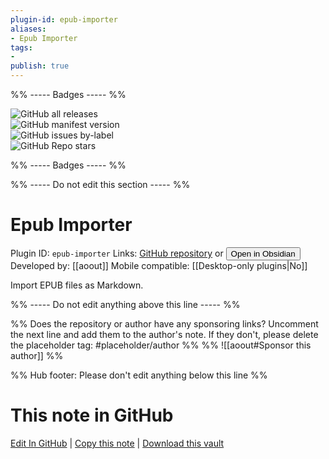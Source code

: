 ```yaml
---
plugin-id: epub-importer
aliases:
- Epub Importer
tags: 
- 
publish: true
---
```


%% ----- Badges ----- %%

![GitHub all releases](https://img.shields.io/github/downloads/aoout/obsidian-epub-importer/total?color=573E7A&logo=github&style=for-the-badge)   
![GitHub manifest version](https://img.shields.io/github/manifest-json/v/aoout/obsidian-epub-importer?color=573E7A&logo=github&style=for-the-badge)   
![GitHub issues by-label](https://img.shields.io/github/issues/aoout/obsidian-epub-importer/help%20wanted?color=573E7A&logo=github&style=for-the-badge)   
![GitHub Repo stars](https://img.shields.io/github/stars/aoout/obsidian-epub-importer?color=573E7A&logo=github&style=for-the-badge)

%% ----- Badges ----- %%

%% ----- Do not edit this section ----- %%

# Epub Importer

Plugin ID: `epub-importer`
Links: [GitHub repository](https://github.com/aoout/obsidian-epub-importer) or [<button id=HH>Open in Obsidian</button>](obsidian://show-plugin?id=epub-importer)
Developed by: [[aoout]]
Mobile compatible: [[Desktop-only plugins|No]]

Import EPUB files as Markdown.

%% ----- Do not edit anything above this line ----- %% 

%% Does the repository or author have any sponsoring links? Uncomment the next line and add them to the author's note. If they don't, please delete the placeholder tag: #placeholder/author %%
%% ![[aoout#Sponsor this author]] %%

%% Hub footer: Please don't edit anything below this line %%

# This note in GitHub

<span class="git-footer">[Edit In GitHub](https://github.dev/obsidian-community/obsidian-hub/blob/main/02%20-%20Community%20Expansions/02.05%20All%20Community%20Expansions/Plugins/epub-importer.md "git-hub-edit-note") | [Copy this note](https://raw.githubusercontent.com/obsidian-community/obsidian-hub/main/02%20-%20Community%20Expansions/02.05%20All%20Community%20Expansions/Plugins/epub-importer.md "git-hub-copy-note") | [Download this vault](https://github.com/obsidian-community/obsidian-hub/archive/refs/heads/main.zip "git-hub-download-vault") </span>
